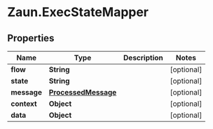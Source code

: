 # Zaun.ExecStateMapper

## Properties
Name | Type | Description | Notes
------------ | ------------- | ------------- | -------------
**flow** | **String** |  | [optional] 
**state** | **String** |  | [optional] 
**message** | [**ProcessedMessage**](ProcessedMessage.md) |  | [optional] 
**context** | **Object** |  | [optional] 
**data** | **Object** |  | [optional] 


